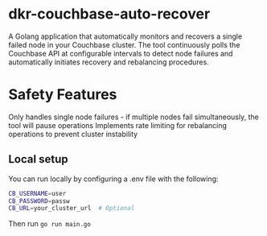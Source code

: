 # dkr-couchbase-auto-recover

A Golang application that automatically monitors and recovers a single failed node in your Couchbase cluster. The tool continuously polls the Couchbase API at configurable intervals to detect node failures and automatically initiates recovery and rebalancing procedures.

# Safety Features

Only handles single node failures - if multiple nodes fail simultaneously, the tool will pause operations
Implements rate limiting for rebalancing operations to prevent cluster instability

## Local setup

You can run locally by configuring a .env file with the following:

```bash
CB_USERNAME=user
CB_PASSWORD=passw
CB_URL=your_cluster_url  # Optional
```

Then run `go run main.go`
